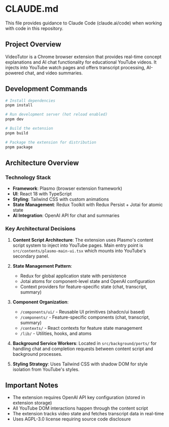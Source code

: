 # CLAUDE.md

This file provides guidance to Claude Code (claude.ai/code) when working with code in this repository.

## Project Overview

VideoTutor is a Chrome browser extension that provides real-time concept explanations and AI chat functionality for educational YouTube videos. It injects into YouTube watch pages and offers transcript processing, AI-powered chat, and video summaries.

## Development Commands

```bash
# Install dependencies
pnpm install

# Run development server (hot reload enabled)
pnpm dev

# Build the extension
pnpm build

# Package the extension for distribution
pnpm package
```

## Architecture Overview

### Technology Stack

- **Framework**: Plasmo (browser extension framework)
- **UI**: React 18 with TypeScript
- **Styling**: Tailwind CSS with custom animations
- **State Management**: Redux Toolkit with Redux Persist + Jotai for atomic state
- **AI Integration**: OpenAI API for chat and summaries

### Key Architectural Decisions

1. **Content Script Architecture**: The extension uses Plasmo's content script system to inject into YouTube pages. Main entry point is `src/contents/plasmo-main-ui.tsx` which mounts into YouTube's secondary panel.

2. **State Management Pattern**:

   - Redux for global application state with persistence
   - Jotai atoms for component-level state and OpenAI configuration
   - Context providers for feature-specific state (chat, transcript, summary)

3. **Component Organization**:

   - `/components/ui/` - Reusable UI primitives (shadcn/ui based)
   - `/components/` - Feature-specific components (chat, transcript, summary)
   - `/contexts/` - React contexts for feature state management
   - `/lib/` - Utilities, hooks, and atoms

4. **Background Service Workers**: Located in `src/background/ports/` for handling chat and completion requests between content script and background processes.

5. **Styling Strategy**: Uses Tailwind CSS with shadow DOM for style isolation from YouTube's styles.

## Important Notes

- The extension requires OpenAI API key configuration (stored in extension storage)
- All YouTube DOM interactions happen through the content script
- The extension tracks video state and fetches transcript data in real-time
- Uses AGPL-3.0 license requiring source code disclosure
